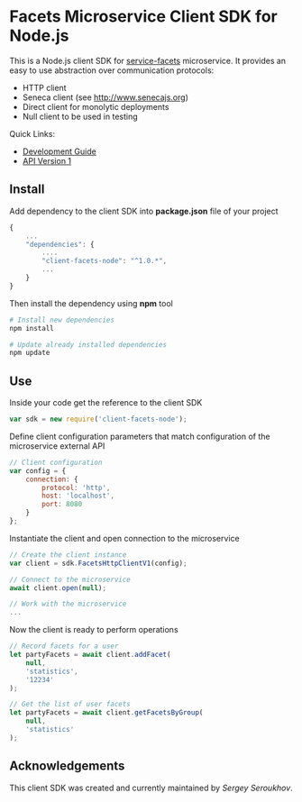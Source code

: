 # Facets Microservice Client SDK for Node.js

This is a Node.js client SDK for [service-facets](https://github.com/pip-services-infrastructure2/service-facets-node) microservice.
It provides an easy to use abstraction over communication protocols:

* HTTP client
* Seneca client (see http://www.senecajs.org)
* Direct client for monolytic deployments
* Null client to be used in testing

<a name="links"></a> Quick Links:

* [Development Guide](doc/Development.md)
* [API Version 1](doc/NodeClientApiV1.md)

## Install

Add dependency to the client SDK into **package.json** file of your project
```javascript
{
    ...
    "dependencies": {
        ....
        "client-facets-node": "^1.0.*",
        ...
    }
}
```

Then install the dependency using **npm** tool
```bash
# Install new dependencies
npm install

# Update already installed dependencies
npm update
```

## Use

Inside your code get the reference to the client SDK
```javascript
var sdk = new require('client-facets-node');
```

Define client configuration parameters that match configuration of the microservice external API
```javascript
// Client configuration
var config = {
    connection: {
        protocol: 'http',
        host: 'localhost', 
        port: 8080
    }
};
```

Instantiate the client and open connection to the microservice
```javascript
// Create the client instance
var client = sdk.FacetsHttpClientV1(config);

// Connect to the microservice
await client.open(null);

// Work with the microservice
...
```

Now the client is ready to perform operations
```javascript
// Record facets for a user
let partyFacets = await client.addFacet(
    null,
    'statistics',
    '12234'
);
```

```javascript
// Get the list of user facets
let partyFacets = await client.getFacetsByGroup(
    null,
    'statistics'
);
```    

## Acknowledgements

This client SDK was created and currently maintained by *Sergey Seroukhov*.

